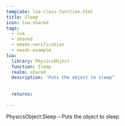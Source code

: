 ```yaml
---
template: lua-class-function.html
title: Sleep
icon: lua-shared
tags:
  - lua
  - shared
  - needs-verification
  - needs-example
lua:
  library: PhysicsObject
  function: Sleep
  realm: shared
  description: "Puts the object to sleep"
  
  
  returns:
    
---
```


<div class="lua__search__keywords">
PhysicsObject:Sleep &#x2013; Puts the object to sleep
</div>
